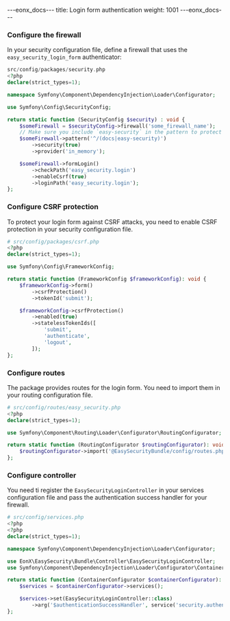 ---eonx_docs---
title: Login form authentication
weight: 1001
---eonx_docs---

### Configure the firewall

In your security configuration file, define a firewall that uses the `easy_security_login_form` authenticator:

```php
src/config/packages/security.php
<?php
declare(strict_types=1);

namespace Symfony\Component\DependencyInjection\Loader\Configurator;

use Symfony\Config\SecurityConfig;

return static function (SecurityConfig $security) : void {
    $someFirewall = $securityConfig->firewall('some_firewall_name');
    // Make sure you include `easy-security` in the pattern to protect your login form
    $someFirewall->pattern('^/(docs|easy-security)')
        ->security(true)
        ->provider('in_memory');

    $someFirewall->formLogin()
        ->checkPath('easy_security.login')
        ->enableCsrf(true)
        ->loginPath('easy_security.login');
};
```

### Configure CSRF protection

To protect your login form against CSRF attacks, you need to enable CSRF protection in your security configuration file.

```php
# src/config/packages/csrf.php
<?php
declare(strict_types=1);

use Symfony\Config\FrameworkConfig;

return static function (FrameworkConfig $frameworkConfig): void {
    $frameworkConfig->form()
        ->csrfProtection()
        ->tokenId('submit');

    $frameworkConfig->csrfProtection()
        ->enabled(true)
        ->statelessTokenIds([
            'submit',
            'authenticate',
            'logout',
        ]);
};
```

### Configure routes

The package provides routes for the login form. You need to import them in your routing configuration file.

```php
# src/config/routes/easy_security.php
<?php
declare(strict_types=1);

use Symfony\Component\Routing\Loader\Configurator\RoutingConfigurator;

return static function (RoutingConfigurator $routingConfigurator): void {
    $routingConfigurator->import('@EasySecurityBundle/config/routes.php');
};
```

### Configure controller

You need ti register the `EasySecurityLoginController` in your services configuration file and pass the authentication success handler for your firewall.

```php
# src/config/services.php
<?php
<?php
declare(strict_types=1);

namespace Symfony\Component\DependencyInjection\Loader\Configurator;

use EonX\EasySecurity\Bundle\Controller\EasySecurityLoginController;
use Symfony\Component\DependencyInjection\Loader\Configurator\ContainerConfigurator;

return static function (ContainerConfigurator $containerConfigurator): void {
    $services = $containerConfigurator->services();

    $services->set(EasySecurityLoginController::class)
        ->arg('$authenticationSuccessHandler', service('security.authentication.success_handler.<YOUR FIREWALL NAME>.form_login'));
};
```
